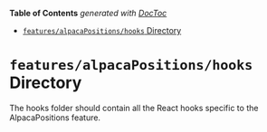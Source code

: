 <!-- START doctoc generated TOC please keep comment here to allow auto update -->
<!-- DON'T EDIT THIS SECTION, INSTEAD RE-RUN doctoc TO UPDATE -->

**Table of Contents** _generated with [DocToc](https://github.com/thlorenz/doctoc)_

- [`features/alpacaPositions/hooks` Directory](#featuresalpacapositionshooks-directory)

<!-- END doctoc generated TOC please keep comment here to allow auto update -->

# `features/alpacaPositions/hooks` Directory

The hooks folder should contain all the React hooks specific to the AlpacaPositions feature.
